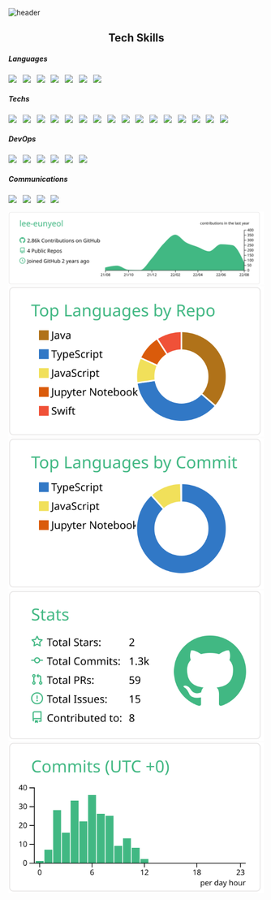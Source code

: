 ![header](https://capsule-render.vercel.app/api?type=Waving&color=33F5E2&height=300&section=header&text=lee-eunyeol&fontSize=55&fontAlign=80&fontColor=FFFFFF&animation=fadeIn&fontAlignY=38&desc=backend%20developer&descAlignY=55&descAlign=87&)
<h2 align="center"><b>Tech Skills</b></h2>

<h5>Languages</h5>
<p>
<img src="https://img.shields.io/badge/TypeScript-3178C6?style=flat-square&logo=TypeScript&logoColor=white"/></a> &nbsp
<img src="https://img.shields.io/badge/JavaScript-F7DF1E?style=flat-square&logo=JavaScript&logoColor=white"/></a> &nbsp
<img src="https://img.shields.io/badge/Java-007396?style=flat-square&logo=Java&logoColor=white"/></a> &nbsp
<img src="https://img.shields.io/badge/PHP-F7DF1E?style=flat-square&logo=JavaScript&logoColor=white"/></a> &nbsp
<img src="https://img.shields.io/badge/HTML5-E34F26?style=flat-square&logo=HTML5&logoColor=white"/></a> &nbsp
<img src="https://img.shields.io/badge/CSS3-0099CC?style=flat-square&logo=CSS3&logoColor=white"/></a> &nbsp
<img src="https://img.shields.io/badge/Python-3766AB?style=flat-square&logo=Python&logoColor=white"/></a> &nbsp
</p>

<h5>Techs</h5>
<p>
<img src="https://img.shields.io/badge/NestJS-E0234E?style=flat-square&logo=NestJs&logoColor=white"/></a>  &nbsp
<img src="https://img.shields.io/badge/express-000000?style=flat-square&logo=express&logoColor=white"/></a> &nbsp
<img src="https://img.shields.io/badge/Node.js-339933?style=flat-square&logo=Node.js&logoColor=white"/></a> &nbsp
<img src="https://img.shields.io/badge/Android-3DDC84?style=flat-square&logo=Android&logoColor=white"/></a> &nbsp
<img src="https://img.shields.io/badge/Socket.io-010101?style=flat-square&logo=NestJs&logoColor=white"/></a> &nbsp
<img src="https://img.shields.io/badge/WebRTC-333333?style=flat-square&logo=WebRTC&logoColor=white"/></a>  &nbsp
<img src="https://img.shields.io/badge/React(Native)-003545?style=flat-square&logo=react&logoColor=2361DAFB"> &nbsp
<img src="https://img.shields.io/badge/NGINX-009639?style=flat-square&logo=NGINX&logoColor=white"/></a> &nbsp
<img src="https://img.shields.io/badge/Apache-D22128?style=flat-square&logo=Apache&logoColor=white"/></a> &nbsp
<img src="https://img.shields.io/badge/Linux-7870DB?style=flat-square&logo=linux&logoColor=white"> &nbsp
<img src="https://img.shields.io/badge/MySQL-FF4F8B?style=flat-square&logo=Amazon SQS&logoColor=white"/></a> &nbsp
<img src="https://img.shields.io/badge/Redis-DC382D?style=flat-square&logo=Redis&logoColor=white"/></a> &nbsp
<img src="https://img.shields.io/badge/MariaDB-003545?style=flat-square&logo=MariaDB&logoColor=white"/></a> &nbsp
<img src="https://img.shields.io/badge/SQLite-003B57?style=flat-square&logo=SQLite&logoColor=white"/></a> &nbsp
<img src="https://img.shields.io/badge/CircleCI-343434?style=flat-square&logo=CircleCI&logoColor=white"/></a> &nbsp
<img src="https://img.shields.io/badge/GitHub Actions-2088FF?style=flat-square&logo=GitHub Actions&logoColor=white"/></a> &nbsp
<p>

<h5>DevOps</h5>
<p>
<img src="https://img.shields.io/badge/AWS Lambda-FF9900?style=flat-square&logo=AWS Lambda&logoColor=white"/></a>  &nbsp
<img src="https://img.shields.io/badge/Amazon S3-569A31?style=flat-square&logo=Amazon S3&logoColor=white"/></a>  &nbsp
<img src="https://img.shields.io/badge/Docker-2496ED?style=flat-square&logo=Docker&logoColor=white"/></a>  &nbsp
<img src="https://img.shields.io/badge/Amazon EC2-FF9900?style=flat-square&logo=Amazon EC2&logoColor=white"/></a>  &nbsp
<img src="https://img.shields.io/badge/Amazon API Gateway-FF4F8B?style=flat-square&logo=Amazon API Gateway&logoColor=white"/></a>  &nbsp
<img src="https://img.shields.io/badge/Amazon SQS-FF4F8B?style=flat-square&logo=Amazon SQS&logoColor=white"/></a>  &nbsp
</p>

<h5>Communications</h5>
<p>
<img src="https://img.shields.io/badge/Git-F05032?style=flat-square&logo=Git&logoColor=white"> &nbsp
<img src="https://img.shields.io/badge/Github-grey?style=flat-square&logo=github&logoColor=white"> &nbsp
<img src="https://img.shields.io/badge/Slack-4A154B?style=flat-square&logo=Slack&logoColor=white"> &nbsp
<img src="https://img.shields.io/badge/Jira-0052CC?style=flat-square&logo=github&logoColor=white"> &nbsp
</p>







[![](https://raw.githubusercontent.com/lee-eunyeol/lee-eunyeol/main/profile-summary-card-output/vue/0-profile-details.svg)](https://github.com/vn7n24fzkq/github-profile-summary-cards)
[![](https://raw.githubusercontent.com/lee-eunyeol/lee-eunyeol/main/profile-summary-card-output/vue/1-repos-per-language.svg)](https://github.com/vn7n24fzkq/github-profile-summary-cards) [![](https://raw.githubusercontent.com/lee-eunyeol/lee-eunyeol/main/profile-summary-card-output/vue/2-most-commit-language.svg)](https://github.com/vn7n24fzkq/github-profile-summary-cards)
[![](https://raw.githubusercontent.com/lee-eunyeol/lee-eunyeol/main/profile-summary-card-output/vue/3-stats.svg)](https://github.com/vn7n24fzkq/github-profile-summary-cards) [![](https://raw.githubusercontent.com/lee-eunyeol/lee-eunyeol/main/profile-summary-card-output/vue/4-productive-time.svg)](https://github.com/vn7n24fzkq/github-profile-summary-cards)

 
